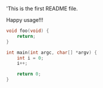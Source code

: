 'This is the first README file.

Happy usage!!!

```c
void foo(void) {
	return;
}

int main(int argc, char[] *argv) {
	int i = 0;
	i++;

	return 0;
}
```

